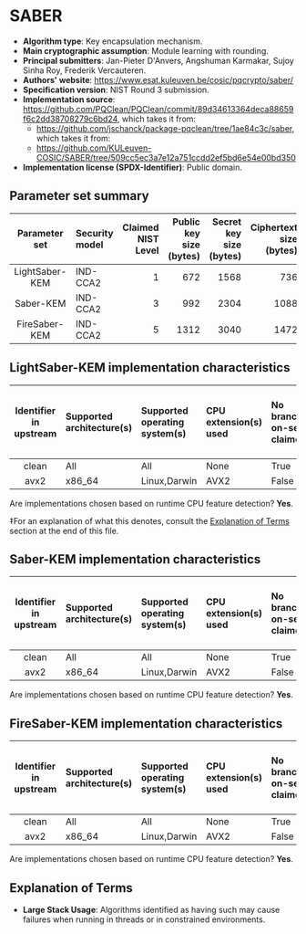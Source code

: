 # SABER

- **Algorithm type**: Key encapsulation mechanism.
- **Main cryptographic assumption**: Module learning with rounding.
- **Principal submitters**: Jan-Pieter D'Anvers, Angshuman Karmakar, Sujoy Sinha Roy, Frederik Vercauteren.
- **Authors' website**: https://www.esat.kuleuven.be/cosic/pqcrypto/saber/
- **Specification version**: NIST Round 3 submission.
- **Implementation source**: https://github.com/PQClean/PQClean/commit/89d34613364deca88659f6c2dd38708279c6bd24, which takes it from:
  - https://github.com/jschanck/package-pqclean/tree/1ae84c3c/saber, which takes it from:
  - https://github.com/KULeuven-COSIC/SABER/tree/509cc5ec3a7e12a751ccdd2ef5bd6e54e00bd350
- **Implementation license (SPDX-Identifier)**: Public domain.

## Parameter set summary

|  Parameter set  | Security model   |   Claimed NIST Level |   Public key size (bytes) |   Secret key size (bytes) |   Ciphertext size (bytes) |   Shared secret size (bytes) |
|:---------------:|:-----------------|---------------------:|--------------------------:|--------------------------:|--------------------------:|-----------------------------:|
| LightSaber-KEM  | IND-CCA2         |                    1 |                       672 |                      1568 |                       736 |                           32 |
|    Saber-KEM    | IND-CCA2         |                    3 |                       992 |                      2304 |                      1088 |                           32 |
|  FireSaber-KEM  | IND-CCA2         |                    5 |                      1312 |                      3040 |                      1472 |                           32 |

## LightSaber-KEM implementation characteristics

|  Identifier in upstream  | Supported architecture(s)   | Supported operating system(s)   | CPU extension(s) used   | No branching-on-secrets claimed?   | No branching-on-secrets checked by valgrind?   | Large stack usage?‡   |
|:------------------------:|:----------------------------|:--------------------------------|:------------------------|:-----------------------------------|:-----------------------------------------------|:----------------------|
|          clean           | All                         | All                             | None                    | True                               | True                                           | False                 |
|           avx2           | x86\_64                     | Linux,Darwin                    | AVX2                    | False                              | True                                           | False                 |

Are implementations chosen based on runtime CPU feature detection? **Yes**.

 ‡For an explanation of what this denotes, consult the [Explanation of Terms](#explanation-of-terms) section at the end of this file.

## Saber-KEM implementation characteristics

|  Identifier in upstream  | Supported architecture(s)   | Supported operating system(s)   | CPU extension(s) used   | No branching-on-secrets claimed?   | No branching-on-secrets checked by valgrind?   | Large stack usage?   |
|:------------------------:|:----------------------------|:--------------------------------|:------------------------|:-----------------------------------|:-----------------------------------------------|:---------------------|
|          clean           | All                         | All                             | None                    | True                               | True                                           | False                |
|           avx2           | x86\_64                     | Linux,Darwin                    | AVX2                    | False                              | True                                           | False                |

Are implementations chosen based on runtime CPU feature detection? **Yes**.

## FireSaber-KEM implementation characteristics

|  Identifier in upstream  | Supported architecture(s)   | Supported operating system(s)   | CPU extension(s) used   | No branching-on-secrets claimed?   | No branching-on-secrets checked by valgrind?   | Large stack usage?   |
|:------------------------:|:----------------------------|:--------------------------------|:------------------------|:-----------------------------------|:-----------------------------------------------|:---------------------|
|          clean           | All                         | All                             | None                    | True                               | True                                           | False                |
|           avx2           | x86\_64                     | Linux,Darwin                    | AVX2                    | False                              | True                                           | False                |

Are implementations chosen based on runtime CPU feature detection? **Yes**.

## Explanation of Terms

- **Large Stack Usage**: Algorithms identified as having such may cause failures when running in threads or in constrained environments.